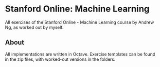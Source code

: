 # Stanford Online: Machine Learning

All exercises of the Stanford Online - Machine Learning course by Andrew Ng,
as worked out by myself.

## About

All implementations are written in Octave. Exercise templates can be found in the
zip files, with worked-out versions in the folders.
